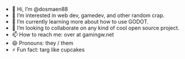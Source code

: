 - 👋 Hi, I’m @dosmaen88
- 👀 I’m interested in web dev, gamedev, and other random crap.
- 🌱 I’m currently learning more about how to use GODOT.
- 💞️ I’m looking to collaborate on any kind of cool open source project.
- 📫 How to reach me: over at gamingw.net
- 😄 Pronouns: they / them
- ⚡ Fun fact: targ like cupcakes

<!---
dosmaen88/dosmaen88 is a ✨ special ✨ repository because its `README.md` (this file) appears on your GitHub profile.
You can click the Preview link to take a look at your changes.
--->
